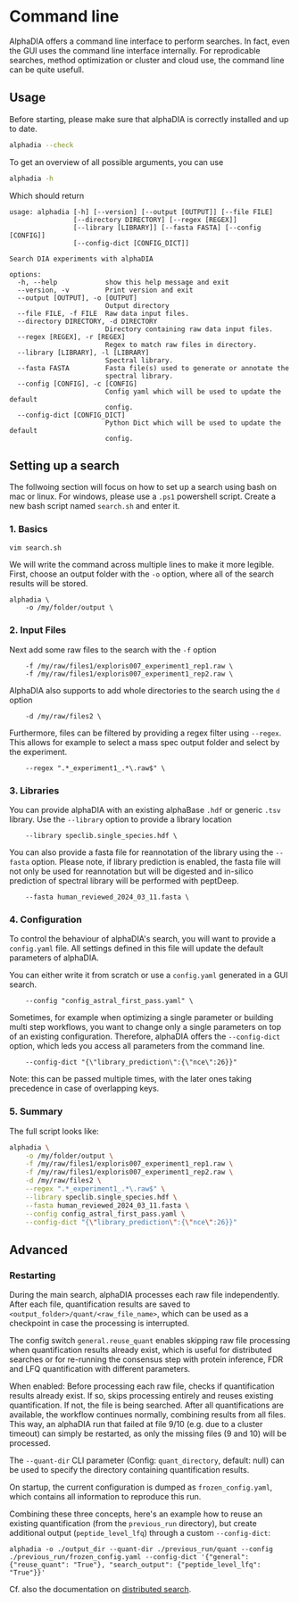 # Command line
AlphaDIA offers a command line interface to perform searches. In fact, even the GUI uses the command line interface internally. For reprodicable searches, method optimization or cluster and cloud use, the command line can be quite usefull.

## Usage
Before starting, please make sure that alphaDIA is correctly installed and up to date.
```bash
alphadia --check
```

To get an overview of all possible arguments, you can use

```bash
alphadia -h
```

Which should return

```
usage: alphadia [-h] [--version] [--output [OUTPUT]] [--file FILE]
                [--directory DIRECTORY] [--regex [REGEX]]
                [--library [LIBRARY]] [--fasta FASTA] [--config [CONFIG]]
                [--config-dict [CONFIG_DICT]]

Search DIA experiments with alphaDIA

options:
  -h, --help            show this help message and exit
  --version, -v         Print version and exit
  --output [OUTPUT], -o [OUTPUT]
                        Output directory
  --file FILE, -f FILE  Raw data input files.
  --directory DIRECTORY, -d DIRECTORY
                        Directory containing raw data input files.
  --regex [REGEX], -r [REGEX]
                        Regex to match raw files in directory.
  --library [LIBRARY], -l [LIBRARY]
                        Spectral library.
  --fasta FASTA         Fasta file(s) used to generate or annotate the
                        spectral library.
  --config [CONFIG], -c [CONFIG]
                        Config yaml which will be used to update the default
                        config.
  --config-dict [CONFIG_DICT]
                        Python Dict which will be used to update the default
                        config.
```

## Setting up a search
The follwoing section will focus on how to set up a search using bash on mac or linux. For windows, please use a `.ps1` powershell script.
Create a new bash script named `search.sh` and enter it.

### 1. Basics
```bash
vim search.sh
```
We will write the command across multiple lines to make it more legible.
First, choose an output folder with the `-o` option, where all of the search results will be stored.

```
alphadia \
    -o /my/folder/output \
```

### 2. Input Files
Next add some raw files to the search with the `-f` option

```
    -f /my/raw/files1/exploris007_experiment1_rep1.raw \
    -f /my/raw/files1/exploris007_experiment1_rep2.raw \
```
AlphaDIA also supports to add whole directories to the search using the `d` option
```
    -d /my/raw/files2 \
```

Furthermore, files can be filtered by providing a regex filter using `--regex`. This allows for example to select a mass spec output folder and select by the experiment.
```
    --regex ".*_experiment1_.*\.raw$" \
```

### 3. Libraries
You can provide alphaDIA with an existing alphaBase `.hdf` or generic `.tsv` library.
Use the `--library` option to provide a library location
```
    --library speclib.single_species.hdf \
```

You can also provide a fasta file for reannotation of the library using the `--fasta` option.
Please note, if library prediction is enabled, the fasta file will not only be used for reannotation but will be digested and in-silico prediction of spectral library will be performed with peptDeep.

```
    --fasta human_reviewed_2024_03_11.fasta \
```

### 4. Configuration
To control the behaviour of alphaDIA's search, you will want to provide a `config.yaml` file.
All settings defined in this file will update the default parameters of alphaDIA.

You can either write it from scratch or use a `config.yaml` generated in a GUI search.

```
    --config "config_astral_first_pass.yaml" \
```

Sometimes, for example when optimizing a single parameter or building multi step workflows, you want to change only a single parameters on top of an existing configuration. Therefore, alphaDIA offers the `--config-dict` option, which leds you access all parameters from the command line.
```
    --config-dict "{\"library_prediction\":{\"nce\":26}}"
```
Note: this can be passed multiple times, with the later ones taking precedence in case of overlapping keys.

### 5. Summary
The full script looks like:
```bash
alphadia \
    -o /my/folder/output \
    -f /my/raw/files1/exploris007_experiment1_rep1.raw \
    -f /my/raw/files1/exploris007_experiment1_rep2.raw \
    -d /my/raw/files2 \
    --regex ".*_experiment1_.*\.raw$" \
    --library speclib.single_species.hdf \
    --fasta human_reviewed_2024_03_11.fasta \
    --config config_astral_first_pass.yaml \
    --config-dict "{\"library_prediction\":{\"nce\":26}}"
```

## Advanced

### Restarting
During the main search, alphaDIA processes each raw file independently.
After each file, quantification results are saved to `<output_folder>/quant/<raw_file_name>`,
which can be used as a checkpoint in case the processing is interrupted.

The config switch `general.reuse_quant` enables skipping raw file processing
when quantification results already exist, which is useful for
distributed searches or for re-running the consensus step with protein inference, FDR and LFQ quantification with different parameters.

When enabled: Before processing each raw file, checks if quantification results already exist.
If so, skips processing entirely and reuses existing quantification.
If not, the file is being searched.
After all quantifications are available, the workflow continues normally, combining results from all files.
This way, an alphaDIA run that failed at file 9/10 (e.g. due to a cluster timeout) can simply be restarted,
as only the missing files (9 and 10) will be processed.

The `--quant-dir` CLI parameter (Config: `quant_directory`, default: null)
can be used to specify the directory containing quantification results.

On startup, the current configuration is dumped as `frozen_config.yaml`, which contains all information to reproduce this run.

Combining these three concepts, here's an example how to reuse an existing quantification (from the `previous_run` directory), but create additional
output (`peptide_level_lfq`) through a custom `--config-dict`:
```
alphadia -o ./output_dir --quant-dir ./previous_run/quant --config ./previous_run/frozen_config.yaml --config-dict '{"general": {"reuse_quant": "True"}, "search_output": {"peptide_level_lfq": "True"}}'
```

Cf. also the documentation on [distributed search](./dist_search_setup.md).
